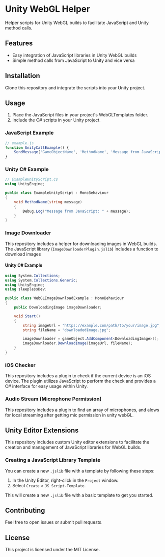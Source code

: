 # Unity WebGL Helper

Helper scripts for Unity WebGL builds to facilitate JavaScript and Unity method calls.

## Features

- Easy integration of JavaScript libraries in Unity WebGL builds
- Simple method calls from JavaScript to Unity and vice versa

## Installation

Clone this repository and integrate the scripts into your Unity project.

## Usage

1. Place the JavaScript files in your project's WebGLTemplates folder.
2. Include the C# scripts in your Unity project.

### JavaScript Example

```javascript
// example.js
function UnityCallExample() {
    SendMessage('GameObjectName', 'MethodName', 'Message from JavaScript');
}
```
### Unity C# Example
```csharp
// ExampleUnityScript.cs
using UnityEngine;

public class ExampleUnityScript : MonoBehaviour
{
    void MethodName(string message)
    {
        Debug.Log("Message from JavaScript: " + message);
    }
}
```


### Image Downloader

This repository includes a helper for downloading images in WebGL builds.
The JavaScript library (`ImageDownloaderPlugin.jslib`) includes a function to download images

#### Unity C# Example
```csharp
using System.Collections;
using System.Collections.Generic;
using UnityEngine;
using sleeplessDev;

public class WebGLImageDownloadExample : MonoBehaviour
{
	public DownloadingImage imageDownloader;

	void Start()
	{
		string imageUrl = "https://example.com/path/to/your/image.jpg"; // Replace with the actual URL of the image
		string fileName = "downloadedImage.jpg";

		imageDownloader = gameObject.AddComponent<DownloadingImage>();
		imageDownloader.DownloadImage(imageUrl, fileName);
	}
}

```
### iOS Checker

This repository includes a plugin to check if the current device is an iOS device. The plugin utilizes JavaScript to perform the check and provides a C# interface for easy usage within Unity.

### Audio Stream (Microphone Permission)

This repository includes a plugin to find an array of microphones, and alows for local streaming after getting mic permission in unity webGL.
## Unity Editor Extensions

This repository includes custom Unity editor extensions to facilitate the creation and management of JavaScript libraries for WebGL builds.

### Creating a JavaScript Library Template

You can create a new `.jslib` file with a template by following these steps:

1. In the Unity Editor, right-click in the `Project` window.
2. Select `Create` > `JS Script-Template`.

This will create a new `.jslib` file with a basic template to get you started.

## Contributing
Feel free to open issues or submit pull requests.

## License
This project is licensed under the MIT License.
